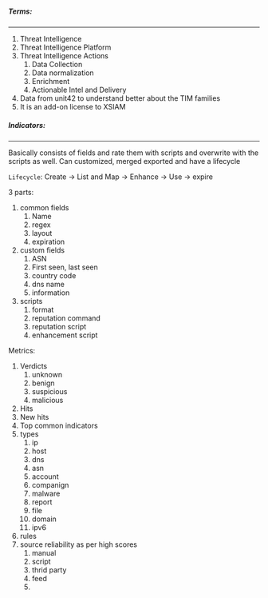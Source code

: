 ##### Terms:
----
1. Threat Intelligence
2. Threat Intelligence Platform
3. Threat Intelligence Actions
	1. Data Collection
	2. Data normalization
	3. Enrichment
	4. Actionable Intel and Delivery
4. Data from unit42 to understand better about the TIM families
5. It is an add-on license to XSIAM

##### Indicators:
---
Basically consists of fields and rate them with scripts and overwrite with the scripts as well. Can customized, merged exported and have a lifecycle

`Lifecycle`: Create -> List and Map -> Enhance -> Use -> expire

3 parts:
1. common fields
	1. Name
	2. regex
	3. layout
	4. expiration
2. custom fields
	1. ASN
	2. First seen, last seen
	3. country code
	4. dns name
	5. information
3. scripts
	1. format
	2. reputation command
	3. reputation script
	4. enhancement script

Metrics:
1. Verdicts
	1. unknown
	2. benign
	3. suspicious
	4. malicious
2. Hits
3. New hits
4. Top common indicators
5. types
	1. ip
	2. host
	3. dns
	4. asn
	5. account
	6. companign
	7. malware
	8. report 
	9. file
	10. domain
	11. ipv6
6. rules
7. source reliability as per high scores
	1. manual
	2. script
	3. thrid party
	4. feed
	5. 
